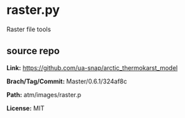 # raster.py

Raster file tools

## source repo

**Link:** https://github.com/ua-snap/arctic_thermokarst_model

**Brach/Tag/Commit:** Master/0.6.1/324af8c

**Path:** atm/images/raster.p

**License:** MIT



